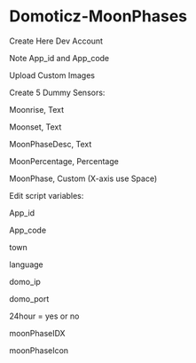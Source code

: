 # Domoticz-MoonPhases
Create Here Dev Account

Note App_id and App_code

Upload Custom Images

Create 5 Dummy Sensors:

Moonrise, Text

Moonset, Text

MoonPhaseDesc, Text

MoonPercentage, Percentage

MoonPhase, Custom (X-axis use Space)

Edit script variables:

App_id

App_code

town

language

domo_ip

domo_port

24hour = yes or no

moonPhaseIDX

moonPhaseIcon
